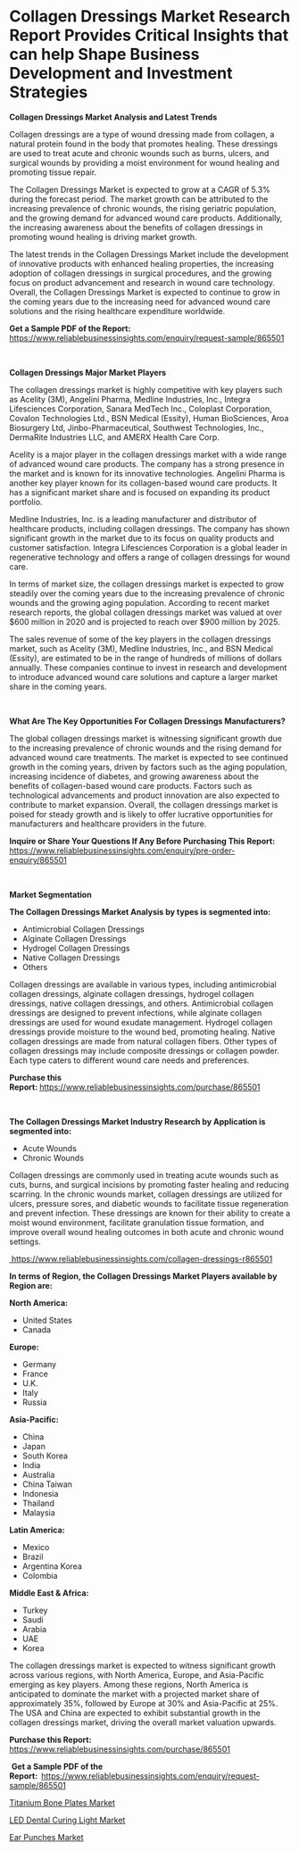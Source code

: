 <p><h1>Collagen Dressings Market Research Report Provides Critical Insights that can help Shape Business Development and Investment Strategies</h1></p><p><strong>Collagen Dressings Market Analysis and Latest Trends</strong></p>
<p><p>Collagen dressings are a type of wound dressing made from collagen, a natural protein found in the body that promotes healing. These dressings are used to treat acute and chronic wounds such as burns, ulcers, and surgical wounds by providing a moist environment for wound healing and promoting tissue repair.</p><p>The Collagen Dressings Market is expected to grow at a CAGR of 5.3% during the forecast period. The market growth can be attributed to the increasing prevalence of chronic wounds, the rising geriatric population, and the growing demand for advanced wound care products. Additionally, the increasing awareness about the benefits of collagen dressings in promoting wound healing is driving market growth.</p><p>The latest trends in the Collagen Dressings Market include the development of innovative products with enhanced healing properties, the increasing adoption of collagen dressings in surgical procedures, and the growing focus on product advancement and research in wound care technology. Overall, the Collagen Dressings Market is expected to continue to grow in the coming years due to the increasing need for advanced wound care solutions and the rising healthcare expenditure worldwide.</p></p>
<p><strong>Get a Sample PDF of the Report:&nbsp;</strong> <a href="https://www.reliablebusinessinsights.com/enquiry/request-sample/865501">https://www.reliablebusinessinsights.com/enquiry/request-sample/865501</a></p>
<p>&nbsp;</p>
<p><strong>Collagen Dressings Major Market Players</strong></p>
<p><p>The collagen dressings market is highly competitive with key players such as Acelity (3M), Angelini Pharma, Medline Industries, Inc., Integra Lifesciences Corporation, Sanara MedTech Inc., Coloplast Corporation, Covalon Technologies Ltd., BSN Medical (Essity), Human BioSciences, Aroa Biosurgery Ltd, Jinbo-Pharmaceutical, Southwest Technologies, Inc., DermaRite Industries LLC, and AMERX Health Care Corp.</p><p>Acelity is a major player in the collagen dressings market with a wide range of advanced wound care products. The company has a strong presence in the market and is known for its innovative technologies. Angelini Pharma is another key player known for its collagen-based wound care products. It has a significant market share and is focused on expanding its product portfolio.</p><p>Medline Industries, Inc. is a leading manufacturer and distributor of healthcare products, including collagen dressings. The company has shown significant growth in the market due to its focus on quality products and customer satisfaction. Integra Lifesciences Corporation is a global leader in regenerative technology and offers a range of collagen dressings for wound care.</p><p>In terms of market size, the collagen dressings market is expected to grow steadily over the coming years due to the increasing prevalence of chronic wounds and the growing aging population. According to recent market research reports, the global collagen dressings market was valued at over $600 million in 2020 and is projected to reach over $900 million by 2025.</p><p>The sales revenue of some of the key players in the collagen dressings market, such as Acelity (3M), Medline Industries, Inc., and BSN Medical (Essity), are estimated to be in the range of hundreds of millions of dollars annually. These companies continue to invest in research and development to introduce advanced wound care solutions and capture a larger market share in the coming years.</p></p>
<p>&nbsp;</p>
<p><strong>What Are The Key Opportunities For Collagen Dressings Manufacturers?</strong></p>
<p><p>The global collagen dressings market is witnessing significant growth due to the increasing prevalence of chronic wounds and the rising demand for advanced wound care treatments. The market is expected to see continued growth in the coming years, driven by factors such as the aging population, increasing incidence of diabetes, and growing awareness about the benefits of collagen-based wound care products. Factors such as technological advancements and product innovation are also expected to contribute to market expansion. Overall, the collagen dressings market is poised for steady growth and is likely to offer lucrative opportunities for manufacturers and healthcare providers in the future.</p></p>
<p><strong>Inquire or Share Your Questions If Any Before Purchasing This Report:</strong> <a href="https://www.reliablebusinessinsights.com/enquiry/pre-order-enquiry/865501">https://www.reliablebusinessinsights.com/enquiry/pre-order-enquiry/865501</a></p>
<p>&nbsp;</p>
<p><strong>Market Segmentation</strong></p>
<p><strong>The Collagen Dressings Market Analysis by types is segmented into:</strong></p>
<p><ul><li>Antimicrobial Collagen Dressings</li><li>Alginate Collagen Dressings</li><li>Hydrogel Collagen Dressings</li><li>Native Collagen Dressings</li><li>Others</li></ul></p>
<p><p>Collagen dressings are available in various types, including antimicrobial collagen dressings, alginate collagen dressings, hydrogel collagen dressings, native collagen dressings, and others. Antimicrobial collagen dressings are designed to prevent infections, while alginate collagen dressings are used for wound exudate management. Hydrogel collagen dressings provide moisture to the wound bed, promoting healing. Native collagen dressings are made from natural collagen fibers. Other types of collagen dressings may include composite dressings or collagen powder. Each type caters to different wound care needs and preferences.</p></p>
<p><strong>Purchase this Report:&nbsp;</strong><a href="https://www.reliablebusinessinsights.com/purchase/865501">https://www.reliablebusinessinsights.com/purchase/865501</a></p>
<p>&nbsp;</p>
<p><strong>The Collagen Dressings Market Industry Research by Application is segmented into:</strong></p>
<p><ul><li>Acute Wounds</li><li>Chronic Wounds</li></ul></p>
<p><p>Collagen dressings are commonly used in treating acute wounds such as cuts, burns, and surgical incisions by promoting faster healing and reducing scarring. In the chronic wounds market, collagen dressings are utilized for ulcers, pressure sores, and diabetic wounds to facilitate tissue regeneration and prevent infection. These dressings are known for their ability to create a moist wound environment, facilitate granulation tissue formation, and improve overall wound healing outcomes in both acute and chronic wound settings.</p></p>
<p><a href="https://www.reliablebusinessinsights.com/collagen-dressings-r865501">&nbsp;https://www.reliablebusinessinsights.com/collagen-dressings-r865501</a></p>
<p><strong>In terms of Region, the Collagen Dressings Market Players available by Region are:</strong></p>
<p>
    <p> <strong> North America: </strong>
        <ul>
            <li>United States</li>
            <li>Canada</li>
        </ul>
        </p> 
    <p> <strong> Europe: </strong>
        <ul>
            <li>Germany</li>
            <li>France</li>
            <li>U.K.</li>
            <li>Italy</li>
            <li>Russia</li>
        </ul>
        </p> 
    <p> <strong> Asia-Pacific: </strong>
        <ul>
            <li>China</li>
            <li>Japan</li>
            <li>South Korea</li>
            <li>India</li>
            <li>Australia</li>
            <li>China Taiwan</li>
            <li>Indonesia</li>
            <li>Thailand</li>
            <li>Malaysia</li>
        </ul>
        </p> 
    <p> <strong> Latin America: </strong>
        <ul>
            <li>Mexico</li>
            <li>Brazil</li>
            <li>Argentina Korea</li>
            <li>Colombia</li>
        </ul>
        </p> 
    <p> <strong> Middle East & Africa: </strong>
        <ul>
            <li>Turkey</li>
            <li>Saudi</li>
            <li>Arabia</li>
            <li>UAE</li>
            <li>Korea</li>
        </ul>
    </p>
    </p>
<p><p>The collagen dressings market is expected to witness significant growth across various regions, with North America, Europe, and Asia-Pacific emerging as key players. Among these regions, North America is anticipated to dominate the market with a projected market share of approximately 35%, followed by Europe at 30% and Asia-Pacific at 25%. The USA and China are expected to exhibit substantial growth in the collagen dressings market, driving the overall market valuation upwards.</p></p>
<p><strong>Purchase this Report: </strong><a href="https://www.reliablebusinessinsights.com/purchase/865501">https://www.reliablebusinessinsights.com/purchase/865501</a></p>
<p>&nbsp;<strong>Get a Sample PDF of the Report:&nbsp;&nbsp;</strong><a href="https://www.reliablebusinessinsights.com/enquiry/request-sample/865501">https://www.reliablebusinessinsights.com/enquiry/request-sample/865501</a></p>
<p><strong></strong></p>
<p><p><a href="https://github.com/dmmanir420/Market-Research-Report-List-1/blob/main/titanium-bone-plates-market.md">Titanium Bone Plates Market</a></p><p><a href="https://view.publitas.com/reportprime-1/led-dental-curing-light-market-research-report-includes-analysis-on-market-size-share-and-growth-rate-at-7-1-cagr-forecasted-from-2024-to-2031/">LED Dental Curing Light Market</a></p><p><a href="https://github.com/pennyaldbrittonh658/Market-Research-Report-List-1/blob/main/ear-punches-market.md">Ear Punches Market</a></p></p>